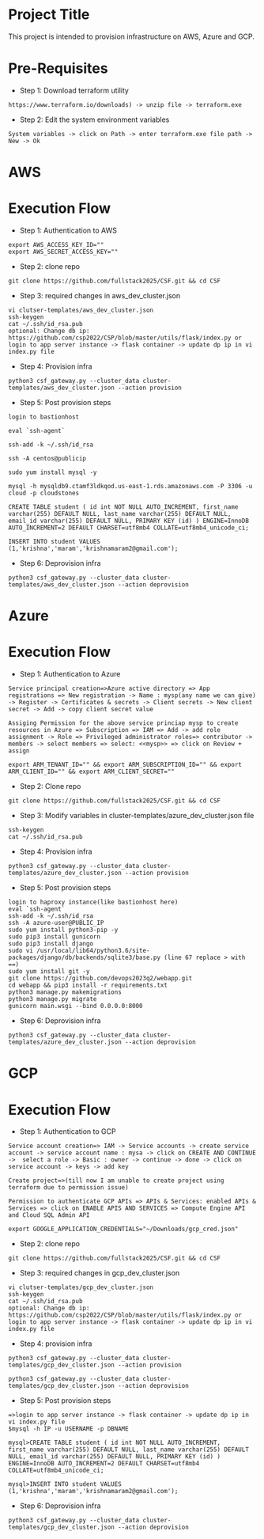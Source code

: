 Project Title
=====================
This project is intended to provision infrastructure on AWS, Azure and GCP.

Pre-Requisites
============================
* Step 1: Download terraform utility
```
https://www.terraform.io/downloads) -> unzip file -> terraform.exe
```
* Step 2: Edit the system environment variables
```
System variables -> click on Path -> enter terraform.exe file path -> New -> Ok 
```
AWS
======
Execution Flow
=====================
* Step 1: Authentication to AWS 
```
export AWS_ACCESS_KEY_ID=""
export AWS_SECRET_ACCESS_KEY=""
```
* Step 2: clone repo
```
git clone https://github.com/fullstack2025/CSF.git && cd CSF
```
* Step 3: required changes in aws_dev_cluster.json
```
vi clutser-templates/aws_dev_cluster.json
ssh-keygen
cat ~/.ssh/id_rsa.pub
optional: Change db ip: https://github.com/csp2022/CSP/blob/master/utils/flask/index.py or login to app server instance -> flask container -> update dp ip in vi index.py file
```
* Step 4: Provision infra
```
python3 csf_gateway.py --cluster_data cluster-templates/aws_dev_cluster.json --action provision
```
* Step 5: Post provision steps
```
login to bastionhost

eval `ssh-agent`

ssh-add -k ~/.ssh/id_rsa

ssh -A centos@publicip

sudo yum install mysql -y

mysql -h mysqldb9.ctamf3ldkqod.us-east-1.rds.amazonaws.com -P 3306 -u cloud -p cloudstones

CREATE TABLE student ( id int NOT NULL AUTO_INCREMENT, first_name varchar(255) DEFAULT NULL, last_name varchar(255) DEFAULT NULL, email_id varchar(255) DEFAULT NULL, PRIMARY KEY (id) ) ENGINE=InnoDB AUTO_INCREMENT=2 DEFAULT CHARSET=utf8mb4 COLLATE=utf8mb4_unicode_ci;

INSERT INTO student VALUES (1,'krishna','maram','krishnamaram2@gmail.com');
```
* Step 6: Deprovision infra
```
python3 csf_gateway.py --cluster_data cluster-templates/aws_dev_cluster.json --action deprovision
```

Azure
=======
Execution Flow
=====================
* Step 1: Authentication to Azure
```
Service principal creation=>Azure active directory => App registrations => New registration -> Name : mysp(any name we can give) -> Register -> Certificates & secrets -> Client secrets -> New client secret -> Add -> copy client secret value

Assiging Permission for the above service princiap mysp to create resources in Azure => Subscription => IAM => Add -> add role assignment -> Role => Privileged administrator roles=> contributor -> members -> select members => select: <<mysp>> => click on Review + assign

export ARM_TENANT_ID="" && export ARM_SUBSCRIPTION_ID="" && export ARM_CLIENT_ID="" && export ARM_CLIENT_SECRET=""
```
* Step 2: Clone repo
```
git clone https://github.com/fullstack2025/CSF.git && cd CSF
```
* Step 3: Modify variables in cluster-templates/azure_dev_cluster.json file
```
ssh-keygen
cat ~/.ssh/id_rsa.pub
```
* Step 4: Provision infra
```
python3 csf_gateway.py --cluster_data cluster-templates/azure_dev_cluster.json --action provision
```
* Step 5: Post provision steps
```
login to haproxy instance(like bastionhost here)
eval `ssh-agent`
ssh-add -k ~/.ssh/id_rsa
ssh -A azure-user@PUBLIC_IP
sudo yum install python3-pip -y
sudo pip3 install gunicorn
sudo pip3 install django
sudo vi /usr/local/lib64/python3.6/site-packages/django/db/backends/sqlite3/base.py (line 67 replace > with ==)
sudo yum install git -y
git clone https://github.com/devops2023q2/webapp.git
cd webapp && pip3 install -r requirements.txt
python3 manage.py makemigrations
python3 manage.py migrate
gunicorn main.wsgi --bind 0.0.0.0:8000
```
* Step 6: Deprovision infra
```
python3 csf_gateway.py --cluster_data cluster-templates/azure_dev_cluster.json --action deprovision
```
GCP
=======
Execution Flow
=====================
 * Step 1: Authentication to GCP
 ```
Service account creation=> IAM -> Service accounts -> create service account -> service account name : mysa -> click on CREATE AND CONTINUE ->  select a role -> Basic : owner -> continue -> done -> click on service account -> keys -> add key 

Create project=>(till now I am unable to create project using terraform due to permission issue)

Permission to authenticate GCP APIs => APIs & Services: enabled APIs & Services => click on ENABLE APIS AND SERVICES => Compute Engine API and Cloud SQL Admin API

export GOOGLE_APPLICATION_CREDENTIALS="~/Downloads/gcp_cred.json"
 ```
* Step 2: clone repo
```
git clone https://github.com/fullstack2025/CSF.git && cd CSF
```
* Step 3: required changes in gcp_dev_cluster.json
```
vi clutser-templates/gcp_dev_cluster.json
ssh-keygen
cat ~/.ssh/id_rsa.pub
optional: Change db ip: https://github.com/csp2022/CSP/blob/master/utils/flask/index.py or login to app server instance -> flask container -> update dp ip in vi index.py file
```
* Step 4: provision infra
```
python3 csf_gateway.py --cluster_data cluster-templates/gcp_dev_cluster.json --action provision
```
```
python3 csf_gateway.py --cluster_data cluster-templates/gcp_dev_cluster.json --action deprovision
```
* Step 5: Post provision steps
 ```
=>login to app server instance -> flask container -> update dp ip in vi index.py file
$mysql -h IP -u USERNAME -p DBNAME
 
mysql>CREATE TABLE student ( id int NOT NULL AUTO_INCREMENT, first_name varchar(255) DEFAULT NULL, last_name varchar(255) DEFAULT NULL, email_id varchar(255) DEFAULT NULL, PRIMARY KEY (id) ) ENGINE=InnoDB AUTO_INCREMENT=2 DEFAULT CHARSET=utf8mb4 COLLATE=utf8mb4_unicode_ci;
 
mysql>INSERT INTO student VALUES (1,'krishna','maram','krishnamaram2@gmail.com');
```
* Step 6: Deprovision infra
```
python3 csf_gateway.py --cluster_data cluster-templates/gcp_dev_cluster.json --action deprovision
```

